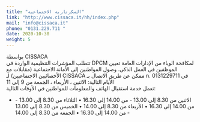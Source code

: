 ```yaml
---
title: "السكرتارية الاجتماعية"
link: "http://www.cissaca.it/hh/index.php"
mail: "info@cissaca.it"
phone: "0131.229.711 "
date: 2020-10-30
weight: 5
---
```


بواسطة CISSACA  
تتطلب المؤشرات التنظيمية الواردة في DPCM لمكافحة الوباء من الإدارات العامة تعيين الموظفين في العمل الذكي. وصول المواطنين إلى الأمانة الاجتماعية (مقابلات مع الأخصائيين الاجتماعيين) لـ CISSACA ممكن عن طريق الاتصال بـ n. 0131229711 في الأيام التالية: الاثنين ، الأربعاء ، الجمعة من 9 إلى 11  
تعمل خدمة استقبال الهاتف والمعلومات للمواطنين في الأوقات التالية:  
+ الاثنين من 8.30 إلى 13.00 - من 14.00 إلى 16.30
• الثلاثاء من 8.30 إلى 13.00 - من 14.00 إلى 16.30
• الأربعاء من 8.30 إلى 14.00
• الخميس من 8.30 إلى 13.00 - من 14.00 إلى 16.30
• الجمعة من 8.30 إلى 14.00

